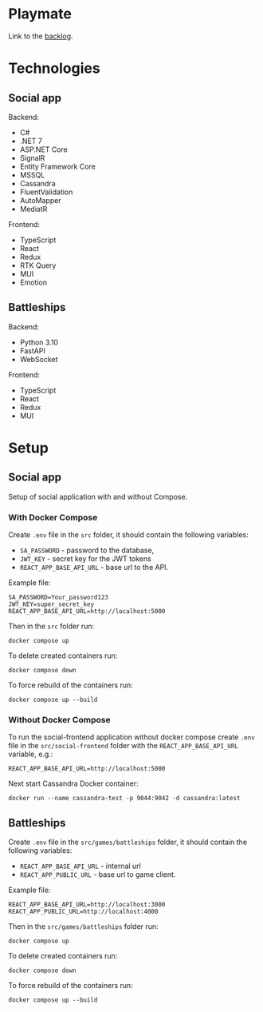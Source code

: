 # Playmate

Link to the [backlog](https://github.com/users/codeblessing/projects/4).

# Technologies

## Social app

Backend:

- C#
- .NET 7
- ASP.NET Core
- SignalR
- Entity Framework Core
- MSSQL
- Cassandra
- FluentValidation
- AutoMapper
- MediatR

Frontend:

- TypeScript
- React
- Redux
- RTK Query
- MUI
- Emotion

## Battleships

Backend:

- Python 3.10
- FastAPI
- WebSocket

Frontend:

- TypeScript
- React
- Redux
- MUI

# Setup

## Social app

Setup of social application with and without Compose.

### With Docker Compose

Create `.env` file in the `src` folder, it should contain the following variables:

- `SA_PASSWORD` - password to the database,
- `JWT_KEY` - secret key for the JWT tokens
- `REACT_APP_BASE_API_URL` - base url to the API.

Example file:

```
SA_PASSWORD=Your_password123
JWT_KEY=super_secret_key
REACT_APP_BASE_API_URL=http://localhost:5000
```

Then in the `src` folder run:

```
docker compose up
```

To delete created containers run:

```
docker compose down
```

To force rebuild of the containers run:

```
docker compose up --build
```

### Without Docker Compose

To run the social-frontend application without docker compose create `.env` file in the `src/social-frontend` folder with the `REACT_APP_BASE_API_URL` variable, e.g.:

```
REACT_APP_BASE_API_URL=http://localhost:5000
```

Next start Cassandra Docker container:

```
docker run --name cassandra-test -p 9044:9042 -d cassandra:latest
```

## Battleships

Create `.env` file in the `src/games/battleships` folder, it should contain the following variables:

- `REACT_APP_BASE_API_URL` - internal url
- `REACT_APP_PUBLIC_URL` - base url to game client.

Example file:

```
REACT_APP_BASE_API_URL=http://localhost:3000
REACT_APP_PUBLIC_URL=http://localhost:4000
```

Then in the `src/games/battleships` folder run:

```
docker compose up
```

To delete created containers run:

```
docker compose down
```

To force rebuild of the containers run:

```
docker compose up --build
```
